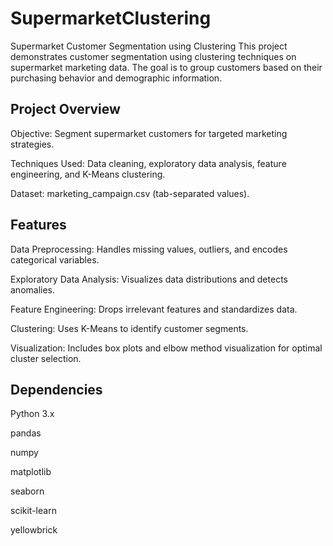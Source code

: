 # SupermarketClustering
Supermarket Customer Segmentation using Clustering
This project demonstrates customer segmentation using clustering techniques on supermarket marketing data. The goal is to group customers based on their purchasing behavior and demographic information.

## Project Overview
Objective: Segment supermarket customers for targeted marketing strategies.

Techniques Used: Data cleaning, exploratory data analysis, feature engineering, and K-Means clustering.

Dataset: marketing_campaign.csv (tab-separated values).

## Features
Data Preprocessing: Handles missing values, outliers, and encodes categorical variables.

Exploratory Data Analysis: Visualizes data distributions and detects anomalies.

Feature Engineering: Drops irrelevant features and standardizes data.

Clustering: Uses K-Means to identify customer segments.

Visualization: Includes box plots and elbow method visualization for optimal cluster selection.

## Dependencies
Python 3.x

pandas

numpy

matplotlib

seaborn

scikit-learn

yellowbrick



